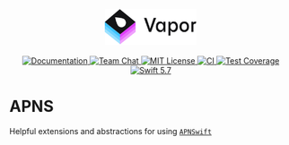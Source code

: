 <p align="center">
    <img src="https://raw.githubusercontent.com/vapor/design/main/src/images/logo-main-black.svg" alt="Vapor" height="64">
    <br>
    <br>
    <a href="https://docs.vapor.codes/4.0/">
        <img src="http://img.shields.io/badge/read_the-docs-2196f3.svg" alt="Documentation">
    </a>
    <a href="https://discord.gg/vapor">
        <img src="https://img.shields.io/discord/431917998102675485.svg" alt="Team Chat">
    </a>
    <a href="LICENSE">
        <img src="http://img.shields.io/badge/license-MIT-brightgreen.svg" alt="MIT License">
    </a>
    <a href="https://github.com/vapor/apns/actions/workflows/test.yml">
        <img src="https://github.com/vapor/apns/actions/workflows/test.yml/badge.svg?event=push" alt="CI">
    </a>
    <a href="https://codecov.io/gh/vapor/apns">
        <img src="https://codecov.io/gh/vapor/apns/branch/main/graph/badge.svg?token=END01VX21G" alt="Test Coverage">
    </a>
    <a href="https://swift.org">
        <img src="http://img.shields.io/badge/swift-5.7-brightgreen.svg" alt="Swift 5.7">
    </a>
</p>

# APNS

Helpful extensions and abstractions for using [`APNSwift`](http://github.com/kylebrowning/APNSwift.git)
